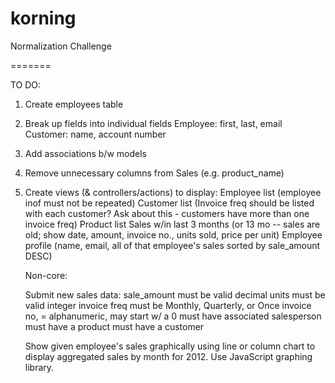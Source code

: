 korning
=======

Normalization Challenge

=======

TO DO:

1. Create employees table

2. Break up fields into individual fields
      Employee: first, last, email
      Customer: name, account number

3. Add associations b/w models

4. Remove unnecessary columns from Sales (e.g. product_name)

5. Create views (& controllers/actions) to display:
      Employee list (employee inof must not be repeated)
      Customer list (Invoice freq should be listed with each customer? Ask about this - customers have more than one invoice freq)
      Product list
      Sales w/in last 3 months (or 13 mo -- sales are old; show date, amount, invoice no., units sold, price per unit)
      Employee profile (name, email, all of that employee's sales sorted by sale_amount DESC)

      Non-core:

      Submit new sales data:
        sale_amount must be valid decimal
        units must be valid integer
        invoice freq must be Monthly, Quarterly, or Once
        invoice no, = alphanumeric, may start w/ a 0
        must have associated salesperson
        must have a product
        must have a customer

      Show given employee's sales graphically using line or column chart to display aggregated sales by month for 2012. Use JavaScript graphing library.

